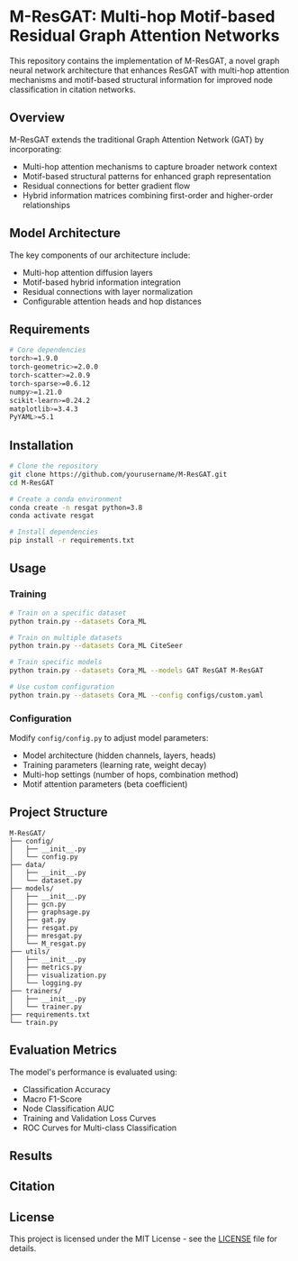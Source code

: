 # M-ResGAT: Multi-hop Motif-based Residual Graph Attention Networks

This repository contains the implementation of M-ResGAT, a novel graph neural network architecture that enhances ResGAT with multi-hop attention mechanisms and motif-based structural information for improved node classification in citation networks.

## Overview

M-ResGAT extends the traditional Graph Attention Network (GAT) by incorporating:
- Multi-hop attention mechanisms to capture broader network context
- Motif-based structural patterns for enhanced graph representation
- Residual connections for better gradient flow
- Hybrid information matrices combining first-order and higher-order relationships

## Model Architecture

The key components of our architecture include:
- Multi-hop attention diffusion layers
- Motif-based hybrid information integration
- Residual connections with layer normalization
- Configurable attention heads and hop distances

## Requirements

```bash
# Core dependencies
torch>=1.9.0
torch-geometric>=2.0.0
torch-scatter>=2.0.9
torch-sparse>=0.6.12
numpy>=1.21.0
scikit-learn>=0.24.2
matplotlib>=3.4.3
PyYAML>=5.1
```

## Installation

```bash
# Clone the repository
git clone https://github.com/yourusername/M-ResGAT.git
cd M-ResGAT

# Create a conda environment
conda create -n resgat python=3.8
conda activate resgat

# Install dependencies
pip install -r requirements.txt
```

## Usage

### Training

```bash
# Train on a specific dataset
python train.py --datasets Cora_ML

# Train on multiple datasets
python train.py --datasets Cora_ML CiteSeer

# Train specific models
python train.py --datasets Cora_ML --models GAT ResGAT M-ResGAT

# Use custom configuration
python train.py --datasets Cora_ML --config configs/custom.yaml
```

### Configuration

Modify `config/config.py` to adjust model parameters:
- Model architecture (hidden channels, layers, heads)
- Training parameters (learning rate, weight decay)
- Multi-hop settings (number of hops, combination method)
- Motif attention parameters (beta coefficient)

## Project Structure

```
M-ResGAT/
├── config/
│   ├── __init__.py
│   └── config.py
├── data/
│   ├── __init__.py
│   └── dataset.py
├── models/
│   ├── __init__.py
│   ├── gcn.py
│   ├── graphsage.py
│   ├── gat.py
│   ├── resgat.py
│   ├── mresgat.py
│   └── M_resgat.py
├── utils/
│   ├── __init__.py
│   ├── metrics.py
│   ├── visualization.py
│   └── logging.py
├── trainers/
│   ├── __init__.py
│   └── trainer.py
├── requirements.txt
└── train.py
```

## Evaluation Metrics

The model's performance is evaluated using:
- Classification Accuracy
- Macro F1-Score
- Node Classification AUC
- Training and Validation Loss Curves
- ROC Curves for Multi-class Classification

## Results


## Citation


## License

This project is licensed under the MIT License - see the [LICENSE](LICENSE) file for details.
